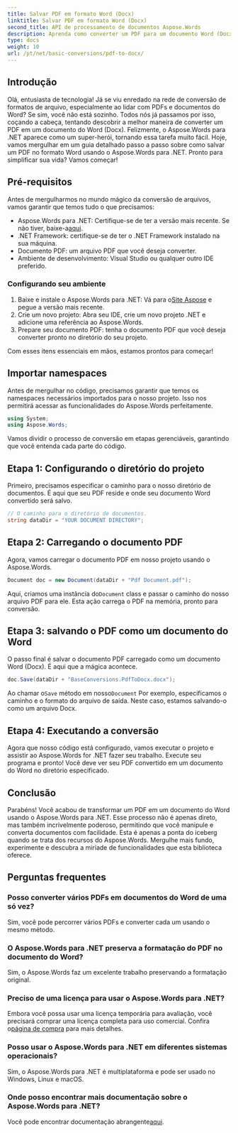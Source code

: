 ```yaml
---
title: Salvar PDF em formato Word (Docx)
linktitle: Salvar PDF em formato Word (Docx)
second_title: API de processamento de documentos Aspose.Words
description: Aprenda como converter um PDF para um documento Word (Docx) usando Aspose.Words para .NET neste guia detalhado passo a passo. Perfeito para desenvolvedores.
type: docs
weight: 10
url: /pt/net/basic-conversions/pdf-to-docx/
---
```

## Introdução

Olá, entusiasta de tecnologia! Já se viu enredado na rede de conversão de formatos de arquivo, especialmente ao lidar com PDFs e documentos do Word? Se sim, você não está sozinho. Todos nós já passamos por isso, coçando a cabeça, tentando descobrir a melhor maneira de converter um PDF em um documento do Word (Docx). Felizmente, o Aspose.Words para .NET aparece como um super-herói, tornando essa tarefa muito fácil. Hoje, vamos mergulhar em um guia detalhado passo a passo sobre como salvar um PDF no formato Word usando o Aspose.Words para .NET. Pronto para simplificar sua vida? Vamos começar!

## Pré-requisitos

Antes de mergulharmos no mundo mágico da conversão de arquivos, vamos garantir que temos tudo o que precisamos:

-  Aspose.Words para .NET: Certifique-se de ter a versão mais recente. Se não tiver, baixe-a[aqui](https://releases.aspose.com/words/net/).
- .NET Framework: certifique-se de ter o .NET Framework instalado na sua máquina.
- Documento PDF: um arquivo PDF que você deseja converter.
- Ambiente de desenvolvimento: Visual Studio ou qualquer outro IDE preferido.

### Configurando seu ambiente

1.  Baixe e instale o Aspose.Words para .NET: Vá para o[Site Aspose](https://releases.aspose.com/words/net/) e pegue a versão mais recente.
2. Crie um novo projeto: Abra seu IDE, crie um novo projeto .NET e adicione uma referência ao Aspose.Words.
3. Prepare seu documento PDF: tenha o documento PDF que você deseja converter pronto no diretório do seu projeto.

Com esses itens essenciais em mãos, estamos prontos para começar!

## Importar namespaces

Antes de mergulhar no código, precisamos garantir que temos os namespaces necessários importados para o nosso projeto. Isso nos permitirá acessar as funcionalidades do Aspose.Words perfeitamente.

```csharp
using System;
using Aspose.Words;
```

Vamos dividir o processo de conversão em etapas gerenciáveis, garantindo que você entenda cada parte do código.

## Etapa 1: Configurando o diretório do projeto

Primeiro, precisamos especificar o caminho para o nosso diretório de documentos. É aqui que seu PDF reside e onde seu documento Word convertido será salvo.

```csharp
// O caminho para o diretório de documentos.
string dataDir = "YOUR DOCUMENT DIRECTORY";
```

## Etapa 2: Carregando o documento PDF

Agora, vamos carregar o documento PDF em nosso projeto usando o Aspose.Words.

```csharp
Document doc = new Document(dataDir + "Pdf Document.pdf");
```

 Aqui, criamos uma instância do`Document` class e passar o caminho do nosso arquivo PDF para ele. Esta ação carrega o PDF na memória, pronto para conversão.

## Etapa 3: salvando o PDF como um documento do Word

O passo final é salvar o documento PDF carregado como um documento Word (Docx). É aqui que a mágica acontece.

```csharp
doc.Save(dataDir + "BaseConversions.PdfToDocx.docx");
```

 Ao chamar o`Save` método em nosso`Document` Por exemplo, especificamos o caminho e o formato do arquivo de saída. Neste caso, estamos salvando-o como um arquivo Docx.

## Etapa 4: Executando a conversão

Agora que nosso código está configurado, vamos executar o projeto e assistir ao Aspose.Words for .NET fazer seu trabalho. Execute seu programa e pronto! Você deve ver seu PDF convertido em um documento do Word no diretório especificado.

## Conclusão

Parabéns! Você acabou de transformar um PDF em um documento do Word usando o Aspose.Words para .NET. Esse processo não é apenas direto, mas também incrivelmente poderoso, permitindo que você manipule e converta documentos com facilidade. Esta é apenas a ponta do iceberg quando se trata dos recursos do Aspose.Words. Mergulhe mais fundo, experimente e descubra a miríade de funcionalidades que esta biblioteca oferece.

## Perguntas frequentes

### Posso converter vários PDFs em documentos do Word de uma só vez?
Sim, você pode percorrer vários PDFs e converter cada um usando o mesmo método.

### O Aspose.Words para .NET preserva a formatação do PDF no documento do Word?
Sim, o Aspose.Words faz um excelente trabalho preservando a formatação original.

### Preciso de uma licença para usar o Aspose.Words para .NET?
 Embora você possa usar uma licença temporária para avaliação, você precisará comprar uma licença completa para uso comercial. Confira o[página de compra](https://purchase.aspose.com/buy) para mais detalhes.

### Posso usar o Aspose.Words para .NET em diferentes sistemas operacionais?
Sim, o Aspose.Words para .NET é multiplataforma e pode ser usado no Windows, Linux e macOS.

### Onde posso encontrar mais documentação sobre o Aspose.Words para .NET?
 Você pode encontrar documentação abrangente[aqui](https://reference.aspose.com/words/net/).